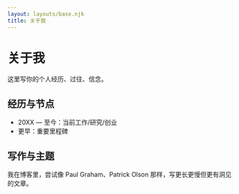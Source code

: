 ```yaml
---
layout: layouts/base.njk
title: 关于我
---
```


# 关于我

这里写你的个人经历、过往、信念。

## 经历与节点
- 20XX — 至今：当前工作/研究/创业
- 更早：重要里程碑

## 写作与主题
我在博客里，尝试像 Paul Graham、Patrick Olson 那样，写更长更慢但更有洞见的文章。